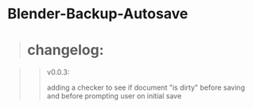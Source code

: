 # Blender-Backup-Autosave

> # changelog:

> > v0.0.3:
> >
> > adding a checker to see if document "is dirty" before saving and before prompting user on initial save
